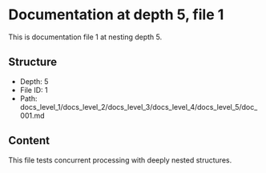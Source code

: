 # Documentation at depth 5, file 1

This is documentation file 1 at nesting depth 5.

## Structure
- Depth: 5
- File ID: 1
- Path: docs_level_1/docs_level_2/docs_level_3/docs_level_4/docs_level_5/doc_001.md

## Content
This file tests concurrent processing with deeply nested structures.